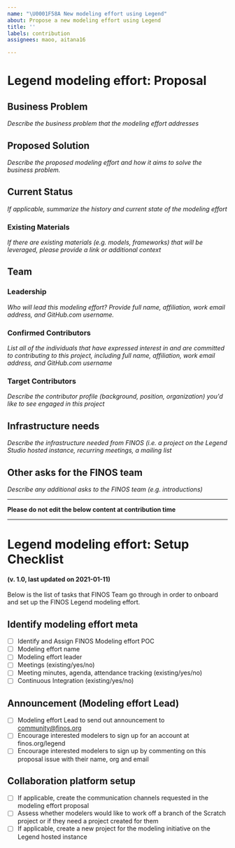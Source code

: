 ```yaml
---
name: "\U0001F58A New modeling effort using Legend"
about: Propose a new modeling effort using Legend
title: ''
labels: contribution
assignees: maoo, aitana16

---
```


# Legend modeling effort: Proposal
## Business Problem
*Describe the business problem that the modeling effort addresses*
 
## Proposed Solution
*Describe the proposed modeling effort and how it aims to solve the business problem.*
 
## Current Status
*If applicable, summarize the history and current state of the modeling effort*
 
### Existing Materials
*If there are existing materials (e.g. models, frameworks) that will be leveraged, please provide a link or additional context*

## Team
### Leadership
*Who will lead this modeling effort? Provide full name, affiliation, work email address, and GitHub.com username.*

### Confirmed Contributors
*List all of the individuals that have expressed interest in and are committed to contributing to this project, including full name, affiliation, work email address, and GitHub.com username*

### Target Contributors
*Describe the contributor profile (background, position, organization) you'd like to see engaged in this project*

## Infrastructure needs
*Describe the infrastructure needed from FINOS (i.e. a project on the Legend Studio hosted instance, recurring meetings, a mailing list*

## Other asks for the FINOS team
*Describe any additional asks to the FINOS team (e.g. introductions)*

----

**Please do not edit the below content at contribution time**

----

# Legend modeling effort: Setup Checklist  
#### (v. 1.0, last updated on 2021-01-11)
Below is the list of tasks that FINOS Team go through in order to onboard and set up the FINOS Legend modeling effort.

## Identify modeling effort meta
- [ ] Identify and Assign FINOS Modeling effort POC
- [ ] Modeling effort name
- [ ] Modeling effort leader
- [ ] Meetings (existing/yes/no)
- [ ] Meeting minutes, agenda, attendance tracking (existing/yes/no)
- [ ] Continuous Integration (existing/yes/no)

## Announcement (Modeling effort Lead)
- [ ] Modeling effort Lead to send out announcement to community@finos.org 
- [ ] Encourage interested modelers to sign up for an account at finos.org/legend
- [ ] Encourage interested modelers to sign up by commenting on this proposal issue with their name, org and email

## Collaboration platform setup
- [ ] If applicable, create the communication channels requested in the modeling effort proposal 
- [ ] Assess whether modelers would like to work off a branch of the Scratch project or if they need a project created for them
- [ ] If applicable, create a new project for the modeling initiative on the Legend hosted instance
